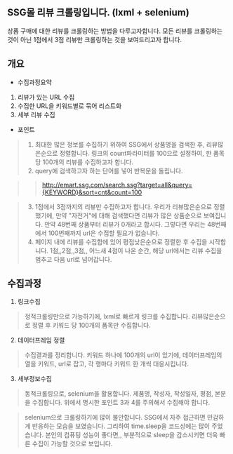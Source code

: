 ## SSG몰 리뷰 크롤링입니다. (lxml + selenium)

상품 구매에 대한 리뷰를 크롤링하는 방법을 다루고자합니다. 모든 리뷰를 크롤링하는 것이 아닌 1점에서 3점 리뷰만 크롤링하는 것을 보여드리고자 합니다.

## 개요
- 수집과정요약
 1. 리뷰가 있는 URL 수집
 2. 수집한 URL을 키워드별로 묶어 리스트화
 3. 세부 리뷰 수집

- 포인트
 > 1. 최대한 많은 정보를 수집하기 위하여 SSG에서 상품명을 검색한 후, 리뷰많은순으로 정렬합니다. 링크의 count파라미터를 100으로 설정하여, 한 품목당 100개의 리뷰를 수집하고자 합니다.
 > 2. query에 검색하고자 하는 단어를 넣어 반복문을 돌립니다.
 
 >> http://emart.ssg.com/search.ssg?target=all&query={KEYWORD}&sort=cnt&count=100
 
 > 3. 1점에서 3점까지의 리뷰만 수집하고자 합니다. 우리가 리뷰많은순으로 정렬했기에, 만약 "자전거"에 대해 검색했다면 리뷰가 많은 상품순으로 보여집니다. 만약 48번째 상품부터 리뷰가 0개라고 합시다. 그렇다면 우리는 48번째에서 100번째까지 url은 수집할 필요가 없습니다.
 > 4. 페이지 내에 리뷰를 수집함에 있어 평점낮은순으로 정렬한 후 수집을 시작합니다. 1점,,2점,,3점,, 어느새 4점이 나온 순간, 해당 url에서는 리뷰 수집을 멈추고 다음 url로 넘어갑니다.
 
## 수집과정

1. 링크수집
 > 정적크롤링만으로 가능하기에, lxml로 빠르게 링크를 수집합니다. 리뷰많은순으로 정렬 후 키워드 당 100개의 품목만 수집합니다.

2. 데이터프레임 정렬
 > 수집결과를 정리합니다. 키워드 하나에 100개의 url이 있기에, 데이터프레임의 열을 키워드, url로 잡고, 각 행마다 키워드 한 개씩 대응시킵니다.

3. 세부정보수집
 > 동적크롤링으로, selenium을 활용합니다. 제품명, 작성자, 작성일자, 평점, 본문을 수집합니다. 위에서 명시한 포인트 3과 4를 주의해서 수집해야 합니다.

 > selenium으로 크롤링하기에 많이 불안합니다. SSG에서 자주 접근하면 민감하게 반응하는 모습을 보였습니다. 그리하여 time.sleep을 코드상에는 많이 주었습니다. 본인의 컴퓨팅 성능이 좋다면,, 부분적으로 sleep을 감소시키면 더욱 빠른 수집이 가능할 것으로 보입니다.

